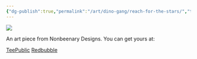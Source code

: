 ```yaml
---
{"dg-publish":true,"permalink":"/art/dino-gang/reach-for-the-stars/","title":"Reach For The Stars","tags":["Art","T-Rexes","Dinos"]}
---
```



![](https://baserow-media.ams3.digitaloceanspaces.com/user_files/EKSoFdMWKz9XIm2yQYn7CmQOcx1te0d6_7ed04c59cb44ac8a16c7bbc872a023282ec1ac05b4943a20573bf51d325b41a5.jpg)

An art piece from Nonbeenary Designs. You can get yours at:

[TeePublic](https://www.teepublic.com/t-shirt/45868020-reach-for-the-stars-t-rex?store_id=258912)
[Redbubble](https://www.redbubble.com/shop/ap/146837178?ref=studio-promote)
